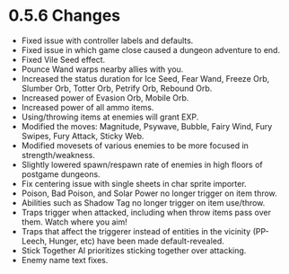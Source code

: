 # 0.5.6 Changes #

* Fixed issue with controller labels and defaults.
* Fixed issue in which game close caused a dungeon adventure to end.
* Fixed Vile Seed effect.
* Pounce Wand warps nearby allies with you.
* Increased the status duration for Ice Seed, Fear Wand, Freeze Orb, Slumber Orb, Totter Orb, Petrify Orb, Rebound Orb.
* Increased power of Evasion Orb, Mobile Orb.
* Increased power of all ammo items.
* Using/throwing items at enemies will grant EXP.
* Modified the moves: Magnitude, Psywave, Bubble, Fairy Wind, Fury Swipes, Fury Attack, Sticky Web.
* Modified movesets of various enemies to be more focused in strength/weakness.
* Slightly lowered spawn/respawn rate of enemies in high floors of postgame dungeons.
* Fix centering issue with single sheets in char sprite importer.
* Poison, Bad Poison, and Solar Power no longer trigger on item throw.
* Abilities such as Shadow Tag no longer trigger on item use/throw.
* Traps trigger when attacked, including when throw items pass over them. Watch where you aim!
* Traps that affect the triggerer instead of entities in the vicinity (PP-Leech, Hunger, etc) have been made default-revealed.
* Stick Together AI prioritizes sticking together over attacking.
* Enemy name text fixes.
